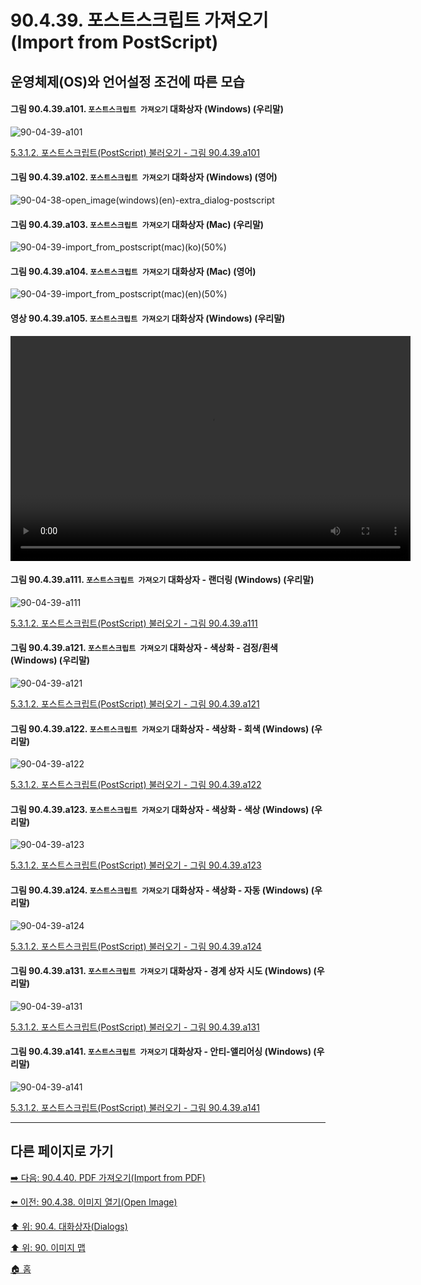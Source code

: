 # 90.4.39. 포스트스크립트 가져오기(Import from PostScript)
## 운영체제(OS)와 언어설정 조건에 따른 모습

<a id="90-04-39-a101"></a>

#### 그림 90.4.39.a101. `포스트스크립트 가져오기` 대화상자 (Windows) (우리말)
![90-04-39-a101](https://github.com/wonder13662/gimp/assets/15767104/b31fc9f9-07e1-4315-a4a2-6c7dcf601c68)

[5.3.1.2. 포스트스크립트(PostScript) 불러오기 - 그림 90.4.39.a101](./05-03-01-02-import_from_postscript.md#90-04-39-a101)

<a id="90-04-39-a102"></a>

#### 그림 90.4.39.a102. `포스트스크립트 가져오기` 대화상자 (Windows) (영어)
![90-04-38-open_image(windows)(en)-extra_dialog-postscript](https://github.com/wonder13662/gimp/assets/15767104/37ace5dc-27bc-4ca3-b84d-77b5c2b55e1f)

#### 그림 90.4.39.a103. `포스트스크립트 가져오기` 대화상자 (Mac) (우리말)
![90-04-39-import_from_postscript(mac)(ko)(50%)](https://github.com/wonder13662/gimp/assets/15767104/a1c9084c-17e2-41a2-9bae-b64db76c9296)

#### 그림 90.4.39.a104. `포스트스크립트 가져오기` 대화상자 (Mac) (영어)
![90-04-39-import_from_postscript(mac)(en)(50%)](https://github.com/wonder13662/gimp/assets/15767104/97b98960-1137-4769-9b75-2a2517c88f2b)

#### 영상 90.4.39.a105. `포스트스크립트 가져오기` 대화상자 (Windows) (우리말)
<video controls="controls" width="640" height="360" src="https://github.com/wonder13662/gimp/assets/15767104/9949db29-bbde-46c9-9391-781fa65add94"></video>

<a id="90-04-39-a111"></a>

#### 그림 90.4.39.a111. `포스트스크립트 가져오기` 대화상자 - 랜더링 (Windows) (우리말)
![90-04-39-a111](https://github.com/wonder13662/gimp/assets/15767104/398f20d2-5366-456c-9ffe-84280704d9bf)

[5.3.1.2. 포스트스크립트(PostScript) 불러오기 - 그림 90.4.39.a111](./05-03-01-02-import_from_postscript.md#90-04-39-a111)

<a id="90-04-39-a121"></a>

#### 그림 90.4.39.a121. `포스트스크립트 가져오기` 대화상자 - 색상화 - 검정/흰색 (Windows) (우리말)
![90-04-39-a121](https://github.com/wonder13662/gimp/assets/15767104/0f22a599-7bf5-4618-8f10-b22f07d63875)

[5.3.1.2. 포스트스크립트(PostScript) 불러오기 - 그림 90.4.39.a121](./05-03-01-02-import_from_postscript.md#90-04-39-a121)

<a id="90-04-39-a122"></a>

#### 그림 90.4.39.a122. `포스트스크립트 가져오기` 대화상자 - 색상화 - 회색 (Windows) (우리말)
![90-04-39-a122](https://github.com/wonder13662/gimp/assets/15767104/aa033cfe-0363-439c-a8ab-c6537f685e9c)

[5.3.1.2. 포스트스크립트(PostScript) 불러오기 - 그림 90.4.39.a122](./05-03-01-02-import_from_postscript.md#90-04-39-a122)

<a id="90-04-39-a123"></a>

#### 그림 90.4.39.a123. `포스트스크립트 가져오기` 대화상자 - 색상화 - 색상 (Windows) (우리말)
![90-04-39-a123](https://github.com/wonder13662/gimp/assets/15767104/ac0ea23f-7c05-4838-901f-046c66286f9e)

[5.3.1.2. 포스트스크립트(PostScript) 불러오기 - 그림 90.4.39.a123](./05-03-01-02-import_from_postscript.md#90-04-39-a123)

<a id="90-04-39-a124"></a>

#### 그림 90.4.39.a124. `포스트스크립트 가져오기` 대화상자 - 색상화 - 자동 (Windows) (우리말)
![90-04-39-a124](https://github.com/wonder13662/gimp/assets/15767104/b358edbf-e82f-40aa-b060-94358c3423ee)

[5.3.1.2. 포스트스크립트(PostScript) 불러오기 - 그림 90.4.39.a124](./05-03-01-02-import_from_postscript.md#90-04-39-a124)

<a id="90-04-39-a131"></a>

#### 그림 90.4.39.a131. `포스트스크립트 가져오기` 대화상자 - 경계 상자 시도 (Windows) (우리말)
![90-04-39-a131](https://github.com/wonder13662/gimp/assets/15767104/12023097-dfc8-4b5a-8ad0-899e3323429e)

[5.3.1.2. 포스트스크립트(PostScript) 불러오기 - 그림 90.4.39.a131](./05-03-01-02-import_from_postscript.md#90-04-39-a131)

<a id="90-04-39-a141"></a>

#### 그림 90.4.39.a141. `포스트스크립트 가져오기` 대화상자 - 안티-앨리어싱 (Windows) (우리말)
![90-04-39-a141](https://github.com/wonder13662/gimp/assets/15767104/67e7bfb0-68a2-4f21-9c68-b7ace8182660)

[5.3.1.2. 포스트스크립트(PostScript) 불러오기 - 그림 90.4.39.a141](./05-03-01-02-import_from_postscript.md#90-04-39-a141)

***

## 다른 페이지로 가기
[➡️ 다음: 90.4.40. PDF 가져오기(Import from PDF)](./90-04-40-import_from_pdf.md)

[⬅️ 이전: 90.4.38. 이미지 열기(Open Image)](./90-04-38-open_image.md)

[⬆️ 위: 90.4. 대화상자(Dialogs)](./90-04-00-dialogs.md)

[⬆️ 위: 90. 이미지 맵](./90-00-image-map.md)

[🏠 홈](./00-home.md)
